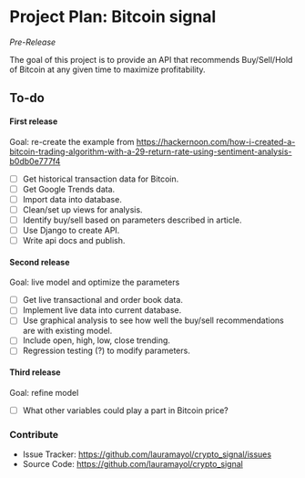 # Project Plan: Bitcoin signal
*Pre-Release*


The goal of this project is to provide an API that recommends Buy/Sell/Hold of Bitcoin at any given time to maximize profitability.

## To-do

#### First release
Goal: re-create the example from https://hackernoon.com/how-i-created-a-bitcoin-trading-algorithm-with-a-29-return-rate-using-sentiment-analysis-b0db0e777f4
- [ ] Get historical transaction data for Bitcoin.
- [ ] Get Google Trends data.
- [ ] Import data into database.
- [ ] Clean/set up views for analysis.
- [ ] Identify buy/sell based on parameters described in article.
- [ ] Use Django to create API.
- [ ] Write api docs and publish.

#### Second release
Goal: live model and optimize the parameters
- [ ] Get live transactional and order book data.
- [ ] Implement live data into current database.
- [ ] Use graphical analysis to see how well the buy/sell recommendations are with existing model.
- [ ] Include open, high, low, close trending.
- [ ] Regression testing (?) to modify parameters.

#### Third release
Goal: refine model
- [ ] What other variables could play a part in Bitcoin price?




### Contribute

- Issue Tracker: https://github.com/lauramayol/crypto_signal/issues
- Source Code: https://github.com/lauramayol/crypto_signal
